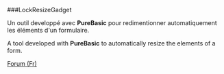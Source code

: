 ###LockResizeGadget

Un outil developpé avec **PureBasic** pour redimentionner automatiquement les éléments d'un formulaire.

A tool developed with **PureBasic** to automatically resize the elements of a form.

[Forum (Fr)](http://www.purebasic.fr/french/viewtopic.php?f=6&t=13161&hilit=lockresize)
